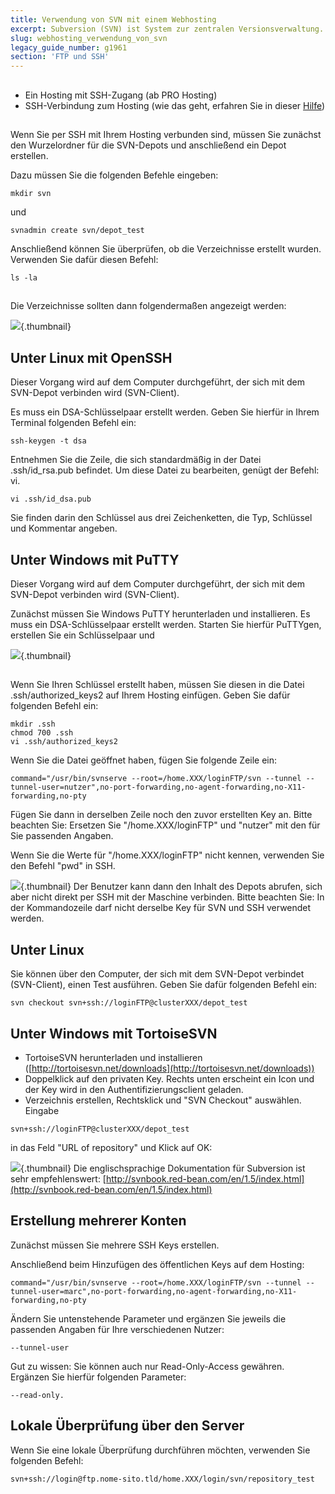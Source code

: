 ```yaml
---
title: Verwendung von SVN mit einem Webhosting
excerpt: Subversion (SVN) ist System zur zentralen Versionsverwaltung. In dieser Hilfe erfahren Sie alles über die Verwendung von SVN über den SSH-Zugang Ihres Hostings und mithilfe Ihrer öffentlichen/privaten Keys. In diesem Guide wird davon ausgegangen, dass Sie per SSH mit dem Wurzelverzeichnis Ihres Hostings verbunden sind.
slug: webhosting_verwendung_von_svn
legacy_guide_number: g1961
section: 'FTP und SSH'
---
```



## 

- Ein Hosting mit SSH-Zugang (ab PRO Hosting)
- SSH-Verbindung zum Hosting (wie das geht, erfahren Sie in dieser [Hilfe](https://www.ovh.de/g1962.webhosting_ssh_auf_ihren_webhostings))




## 
Wenn Sie per SSH mit Ihrem Hosting verbunden sind, müssen Sie zunächst den Wurzelordner für die SVN-Depots und anschließend ein Depot erstellen.

Dazu müssen Sie die folgenden Befehle eingeben:


```
mkdir svn
```


und


```
svnadmin create svn/depot_test
```


Anschließend können Sie überprüfen, ob die Verzeichnisse erstellt wurden. Verwenden Sie dafür diesen Befehl:


```
ls -la
```




## 
Die Verzeichnisse sollten dann folgendermaßen angezeigt werden:

![](images/img_3078.jpg){.thumbnail}


## Unter Linux mit OpenSSH
Dieser Vorgang wird auf dem Computer durchgeführt, der sich mit dem SVN-Depot verbinden wird (SVN-Client).

Es muss ein DSA-Schlüsselpaar erstellt werden. Geben Sie hierfür in Ihrem Terminal folgenden Befehl ein:


```
ssh-keygen -t dsa
```


Entnehmen Sie die Zeile, die sich standardmäßig in der Datei .ssh/id_rsa.pub befindet. Um diese Datei zu bearbeiten, genügt der Befehl: vi.


```
vi .ssh/id_dsa.pub
```


Sie finden darin den Schlüssel aus drei Zeichenketten, die Typ, Schlüssel und Kommentar angeben.


## Unter Windows mit PuTTY
Dieser Vorgang wird auf dem Computer durchgeführt, der sich mit dem SVN-Depot verbinden wird (SVN-Client).

Zunächst müssen Sie Windows PuTTY herunterladen und installieren.
Es muss ein DSA-Schlüsselpaar erstellt werden. Starten Sie hierfür PuTTYgen, erstellen Sie ein Schlüsselpaar und

![](images/img_3079.jpg){.thumbnail}


## 
Wenn Sie Ihren Schlüssel erstellt haben, müssen Sie diesen in die Datei .ssh/authorized_keys2 auf Ihrem Hosting einfügen. Geben Sie dafür folgenden Befehl ein: 


```
mkdir .ssh
chmod 700 .ssh
vi .ssh/authorized_keys2
```


Wenn Sie die Datei geöffnet haben, fügen Sie folgende Zeile ein:


```
command="/usr/bin/svnserve --root=/home.XXX/loginFTP/svn --tunnel --tunnel-user=nutzer",no-port-forwarding,no-agent-forwarding,no-X11-forwarding,no-pty
```


Fügen Sie dann in derselben Zeile noch den zuvor erstellten Key an.
Bitte beachten Sie: Ersetzen Sie "/home.XXX/loginFTP" und "nutzer" mit den für Sie passenden Angaben. 

Wenn Sie die Werte für "/home.XXX/loginFTP" nicht kennen, verwenden Sie den Befehl "pwd" in SSH.

![](images/img_3080.jpg){.thumbnail}
Der Benutzer kann dann den Inhalt des Depots abrufen, sich aber nicht direkt per SSH mit der Maschine verbinden.
Bitte beachten Sie: In der Kommandozeile darf nicht derselbe Key für SVN und SSH verwendet werden.


## Unter Linux
Sie können über den Computer, der sich mit dem SVN-Depot verbindet (SVN-Client), einen Test ausführen. Geben Sie dafür folgenden Befehl ein:


```
svn checkout svn+ssh://loginFTP@clusterXXX/depot_test
```




## Unter Windows mit TortoiseSVN

- TortoiseSVN herunterladen und installieren ([http://tortoisesvn.net/downloads](http://tortoisesvn.net/downloads))
- Doppelklick auf den privaten Key. Rechts unten erscheint ein Icon und der Key wird in den Authentifizierungsclient geladen.
- Verzeichnis erstellen, Rechtsklick und "SVN Checkout" auswählen. Eingabe


```
svn+ssh://loginFTP@clusterXXX/depot_test
```



in das Feld "URL of repository" und Klick auf OK:

![](images/img_3081.jpg){.thumbnail}
Die englischsprachige Dokumentation für Subversion ist sehr empfehlenswert: [http://svnbook.red-bean.com/en/1.5/index.html](http://svnbook.red-bean.com/en/1.5/index.html)


## Erstellung mehrerer Konten
Zunächst müssen Sie mehrere SSH Keys erstellen.

Anschließend beim Hinzufügen des öffentlichen Keys auf dem Hosting:


```
command="/usr/bin/svnserve --root=/home.XXX/loginFTP/svn --tunnel --tunnel-user=marc",no-port-forwarding,no-agent-forwarding,no-X11-forwarding,no-pty
```


Ändern Sie untenstehende Parameter und ergänzen Sie jeweils die passenden Angaben für Ihre verschiedenen Nutzer:


```
--tunnel-user
```


Gut zu wissen: Sie können auch nur Read-Only-Access gewähren. Ergänzen Sie hierfür folgenden Parameter:


```
--read-only.
```




## Lokale Überprüfung über den Server
Wenn Sie eine lokale Überprüfung durchführen möchten, verwenden Sie folgenden Befehl:


```
svn+ssh://login@ftp.nome-sito.tld/home.XXX/login/svn/repository_test
```



